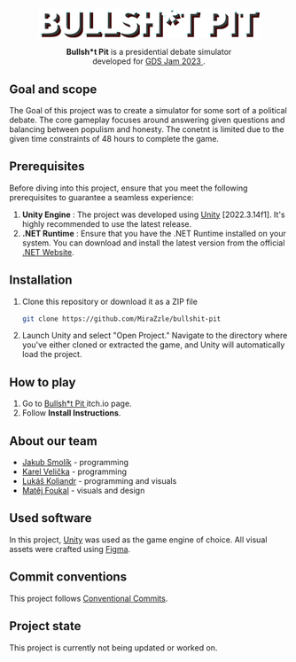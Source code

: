 <p align="center">
  <img src="Assets/Sprites/title.png" width="400">  
</p>

<p align="center">
   <b>Bullsh*t Pit</b> is a presidential debate simulator <br>developed for <a href="https://itch.io/jam/gds-jam-2023"> GDS Jam 2023 </a>.
</p>

## Goal and scope
The Goal of this project was to create a simulator for some sort of a political debate. The core gameplay focuses around answering given questions and balancing between populism and honesty. The conetnt is limited due to the given time constraints of 48 hours to complete the game. 

## Prerequisites
Before diving into this project, ensure that you meet the following prerequisites to guarantee a seamless experience:

1. **Unity Engine** : The project was developed using [Unity](https://unity.com/) [2022.3.14f1]. It's highly recommended to use the latest release.
2. **.NET Runtime** : Ensure that you have the .NET Runtime installed on your system. You can download and install the latest version from the official [.NET Website](https://dotnet.microsoft.com/en-us/).

## Installation
1. Clone this repository or download it as a ZIP file
      ```bash
   git clone https://github.com/MiraZzle/bullshit-pit
   ```
2. Launch Unity and select "Open Project." Navigate to the directory where you've either cloned or extracted the game, and Unity will automatically load the project.

## How to play
1. Go to <a href="https://mirazzle.itch.io/bullsht-pit"> Bullsh*t Pit </a> itch.io page.
2. Follow **Install Instructions**.

## About our team
- <a href="https://github.com/Couleslaw"> Jakub Smolík</a> - programming
- <a href="https://github.com/tucnakomet1">Karel Velička</a> - programming
- <a href="https://github.com/Lukide0">Lukáš Koliandr</a> - programming and visuals
- <a href="https://github.com/MiraZzle">Matěj Foukal</a> - visuals and design

## Used software
In this project, [Unity](https://unity.com/) was used as the game engine of choice. All visual assets were crafted using [Figma](https://www.figma.com/).

## Commit conventions
This project follows <a href="https://www.freecodecamp.org/news/how-to-write-better-git-commit-messages/"> Conventional Commits</a>.

## Project state
This project is currently not being updated or worked on.
